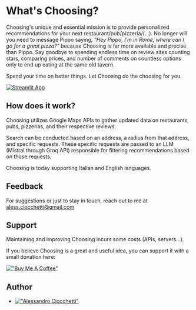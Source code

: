 
# What's Choosing?

Choosing's unique and essential mission is to provide personalized recommendations for your next restaurant/pub/pizzeria/(...). No longer will you need to message Pippo saying, *"Hey Pippo, I'm in Rome, where can I go for a great pizza?"* because Choosing is far more available and precise than Pippo. Say goodbye to spending endless time on review sites counting stars, comparing prices, and number of comments on countless options only to end up eating at the same old tavern.

Spend your time on better things. Let Choosing do the choosing for you.

[![Streamlit App](https://static.streamlit.io/badges/streamlit_badge_black_white.svg)](https://choosing.club)


## How does it work?

Choosing utilizes Google Maps APIs to gather updated data on restaurants, pubs, pizzerias, and their respective reviews.

Search can be conducted based on an address, a radius from that address, and specific requests. These specific requests are passed to an LLM (Mistral through Groq API) responsible for filtering recommendations based on those requests.

Choosing is today supporting Italian and English languages.


## Feedback

For suggestions or just to stay in touch, reach out to me at aless.ciocchetti@gmail.com


## Support

Maintaining and improving Choosing incurs some costs (APIs, servers...).

If you believe Choosing is a great and useful idea, you can support it with a small donation here:

[!["Buy Me A Coffee"](https://www.buymeacoffee.com/assets/img/custom_images/orange_img.png)](https://www.buymeacoffee.com/palealex)


## Author

- [!["Alessandro Ciocchetti"](https://img.shields.io/badge/LinkedIn-0077B5?style=for-the-badge&logo=linkedin&logoColor=white)](https://www.linkedin.com/in/ac-palealex/)

